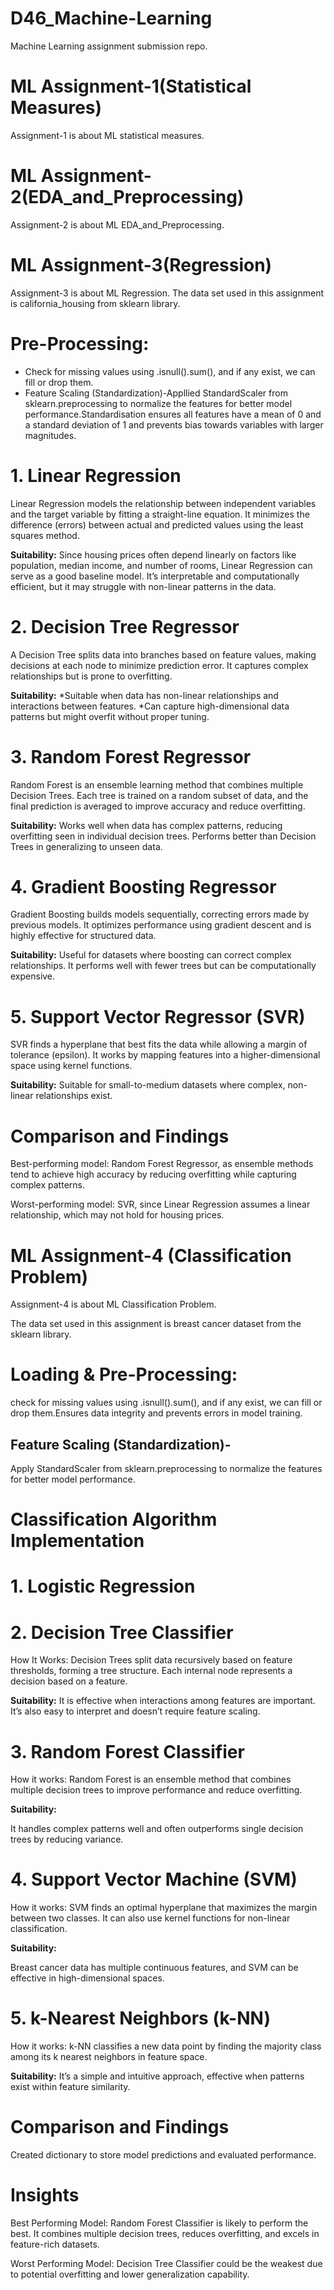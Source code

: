 # D46_Machine-Learning
Machine Learning assignment submission repo.

# ML Assignment-1(Statistical Measures)
Assignment-1 is about ML statistical measures.

# ML Assignment-2(EDA_and_Preprocessing)
Assignment-2 is about ML EDA_and_Preprocessing.

# ML Assignment-3(Regression)
Assignment-3 is about ML Regression.
The data set used in this assignment is california_housing from sklearn library.
# Pre-Processing:
* Check for missing values using .isnull().sum(), and if any exist, we can fill or drop them.
* Feature Scaling (Standardization)-Appllied StandardScaler from sklearn.preprocessing to normalize the features for better model performance.Standardisation ensures all 
  features have a mean of 0 and a standard deviation of 1 and prevents bias towards variables with larger magnitudes.

# 1. Linear Regression
Linear Regression models the relationship between independent variables and the target variable by fitting a straight-line equation. It minimizes the difference (errors) between actual and predicted values using the least squares method.

**Suitability:**
Since housing prices often depend linearly on factors like population, median income, and number of rooms, Linear Regression can serve as a good baseline model.
It’s interpretable and computationally efficient, but it may struggle with non-linear patterns in the data.

# 2. Decision Tree Regressor
 A Decision Tree splits data into branches based on feature values, making decisions at each node to minimize prediction error. It captures complex relationships but is prone to overfitting.

**Suitability:**
*Suitable when data has non-linear relationships and interactions between features.
*Can capture high-dimensional data patterns but might overfit without proper tuning.

# 3. Random Forest Regressor
 Random Forest is an ensemble learning method that combines multiple Decision Trees. Each tree is trained on a random subset of data, and the final prediction is averaged to improve accuracy and reduce overfitting.

**Suitability:**
Works well when data has complex patterns, reducing overfitting seen in individual decision trees.
Performs better than Decision Trees in generalizing to unseen data.

# 4. Gradient Boosting Regressor
 Gradient Boosting builds models sequentially, correcting errors made by previous models. It optimizes performance using gradient descent and is highly effective for structured data.

**Suitability:**
Useful for datasets where boosting can correct complex relationships.
It performs well with fewer trees but can be computationally expensive.

# 5. Support Vector Regressor (SVR)
SVR finds a hyperplane that best fits the data while allowing a margin of tolerance (epsilon). It works by mapping features into a higher-dimensional space using kernel functions.

**Suitability:**
Suitable for small-to-medium datasets where complex, non-linear relationships exist.

# Comparison and Findings
Best-performing model: Random Forest Regressor, as ensemble methods tend to achieve high accuracy by reducing overfitting while capturing complex patterns.

Worst-performing model: SVR, since Linear Regression assumes a linear relationship, which may not hold for housing prices.

# ML Assignment-4 (Classification Problem)
Assignment-4 is about ML Classification Problem.

The data set used in this assignment is breast cancer dataset from the sklearn library.

# Loading & Pre-Processing:
check for missing values using .isnull().sum(), and if any exist, we can fill or drop them.Ensures data integrity and prevents errors in model training.

   ## Feature Scaling (Standardization)-
 Apply StandardScaler from sklearn.preprocessing to normalize the features for better model performance.
 
 # Classification Algorithm Implementation
# 1. Logistic Regression
# 2. Decision Tree Classifier
How It Works: Decision Trees split data recursively based on feature thresholds, forming a tree structure. Each internal node represents a decision based on a feature.

**Suitability:**
It is effective when interactions among features are important. It’s also easy to interpret and doesn’t require feature scaling. 

# 3. Random Forest Classifier
How it works: Random Forest is an ensemble method that combines multiple decision trees to improve performance and reduce overfitting.

**Suitability:**

It handles complex patterns well and often outperforms single decision trees by reducing variance.

# 4. Support Vector Machine (SVM)
How it works: SVM finds an optimal hyperplane that maximizes the margin between two classes. It can also use kernel functions for non-linear classification.

**Suitability:**

Breast cancer data has multiple continuous features, and SVM can be effective in high-dimensional spaces.

# 5. k-Nearest Neighbors (k-NN)
How it works: k-NN classifies a new data point by finding the majority class among its k nearest neighbors in feature space.

**Suitability:**
It’s a simple and intuitive approach, effective when patterns exist within feature similarity.

# Comparison and Findings

Created dictionary to store model predictions and evaluated performance.

# Insights
Best Performing Model: Random Forest Classifier is likely to perform the best. It combines multiple decision trees, reduces overfitting, and excels in feature-rich datasets.

Worst Performing Model: Decision Tree Classifier could be the weakest due to potential overfitting and lower generalization capability.
  
